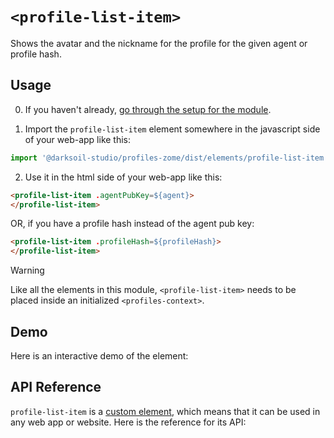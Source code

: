 # `<profile-list-item>`

Shows the avatar and the nickname for the profile for the given agent or profile hash.

## Usage

0. If you haven't already, [go through the setup for the module](/setup).

1. Import the `profile-list-item` element somewhere in the javascript side of your web-app like this:

```js
import '@darksoil-studio/profiles-zome/dist/elements/profile-list-item.js'
```

2. Use it in the html side of your web-app like this:

```html
<profile-list-item .agentPubKey=${agent}>
</profile-list-item>
```

OR, if you have a profile hash instead of the agent pub key:

```html
<profile-list-item .profileHash=${profileHash}>
</profile-list-item>
```

> [!WARNING]
> Like all the elements in this module, `<profile-list-item>` needs to be placed inside an initialized `<profiles-context>`.

## Demo

Here is an interactive demo of the element:

<element-demo>
</element-demo>

<script setup>
import { onMounted } from 'vue'
import {
  ProfilesZomeMock,
  demoProfiles,
} from "../../ui/src/mocks.ts";
import { ProfilesStore } from "../../ui/src/profiles-store.ts";
import { ProfilesClient } from "../../ui/src/profiles-client.ts";
import { decodeHashFromBase64, encodeHashToBase64 } from '@holochain/client';
import { render } from 'lit';
import { html, unsafeStatic } from "lit/static-html.js";

onMounted(async () => {
  // Elements need to be imported on the client side, not the SSR side
  // Reference: https://vitepress.dev/guide/ssr-compat#importing-in-mounted-hook
  await import('@api-viewer/docs/lib/api-docs.js');
  await import('@api-viewer/demo/lib/api-demo.js');
  await import('../../ui/src/elements/profiles-context.ts');
  await import('../../ui/src/elements/profile-list-item.ts');

  const profiles = await demoProfiles();
  const myPubKey = Array.from(profiles.keys())[0];
  const mock = new ProfilesZomeMock(profiles, myPubKey);
  const client = new ProfilesClient(mock, "lobby");
  const store = new ProfilesStore(client);
    
  render(html`
    <profiles-context .store=${store}>
      <api-demo src="custom-elements.json" only="profile-list-item" exclude-knobs="profilesProvider">
        <template data-element="profile-list-item" data-target="host">
          <profile-list-item agent-pub-key="${unsafeStatic(encodeHashToBase64(client.client.myPubKey))}">
          </profile-list-item>
        </template>
      </api-demo>
    </profiles-context>`,
    document.querySelector('element-demo')
  );
});

</script>

## API Reference

`profile-list-item` is a [custom element](https://web.dev/articles/custom-elements-v1), which means that it can be used in any web app or website. Here is the reference for its API:

<api-docs src="custom-elements.json" only="profile-list-item">
</api-docs>
